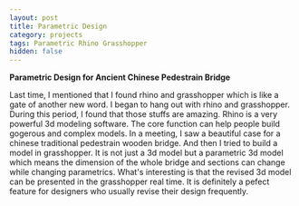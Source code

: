 ```yaml
---
layout: post
title: Parametric Design
category: projects
tags: Parametric Rhino Grasshopper
hidden: false
---
```


**Parametric Design for Ancient Chinese Pedestrain Bridge**

Last time, I mentioned that I found rhino and grasshopper which is like a gate of another new word. I began to hang out with rhino and grasshopper. During this period, I found that those stuffs are amazing. Rhino is a very powerful 3d modeling software. The core function can help people build gogerous and complex models. In a meeting, I saw a beautiful case for a chinese traditional pedestrain wooden bridge. And then I tried to build a model in grasshopper. It is not just a 3d model but a parametric 3d model which means the dimension of the whole bridge and sections can change while changing parametrics. What's interesting is that the revised 3d model can be presented in the grasshopper real time. It is definitely a pefect feature for designers who usually revise their design frequently.  